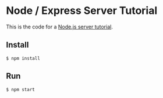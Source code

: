 # Node / Express Server Tutorial

This is the code for a [Node.js server tutorial](https://forum.codeselfstudy.com/t/tutorial-an-introduction-to-node-js-servers-and-express-js/2211).

## Install

```text
$ npm install
```

## Run

```text
$ npm start
```
